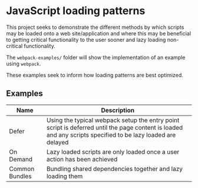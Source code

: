 # JavaScript loading patterns

This project seeks to demonstrate the different methods by which scripts may be loaded onto a web site/application and where this may be beneficial to getting critical functionality to the user sooner and lazy loading non-critical functionality.

The `webpack-examples/` folder will show the implementation of an example using `webpack`.

These examples seek to inform how loading patterns are best optimized.

## Examples

| Name | Description |
|-|-|
| Defer | Using the typical webpack setup the entry point script is deferred until the page content is loaded and any scripts specified to be lazy loaded are delayed |
| On Demand | Lazy loaded scripts are only loaded once a user action has been achieved |
| Common Bundles | Bundling shared dependencies together and lazy loading them |